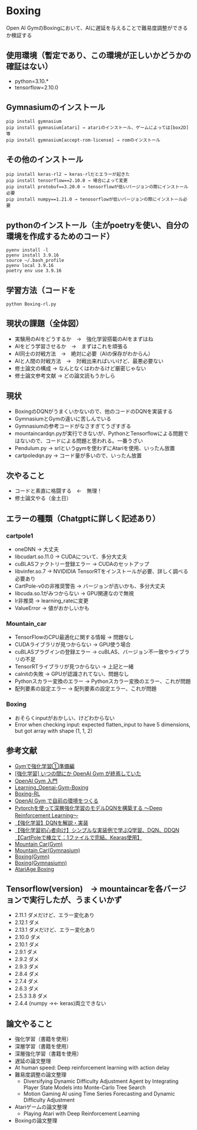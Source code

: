 # Boxing
Open AI GymのBoxingにおいて、AIに遅延を与えることで難易度調整ができるか検証する

## 使用環境（暫定であり、この環境が正しいかどうかの確証はない）

- python=3.10.*
- tensorflow=2.10.0

## Gymnasiumのインストール
```
pip install gymnasium
pip install gymnasium[atari] → atariのインストール、ゲームによっては[box2D]等
pip install gymnasium[accept-rom-license] → romのインストール
```

## その他のインストール
```
pip install keras-rl2 → keras-rlだとエラーが起きた
pip install tensorflow==2.10.0 → 場合によって変更
pip install protobuf==3.20.0 → tensorflowが低いバージョンの際にインストール必要
pip install numpy==1.21.0 → tenosorflowが低いバージョンの際にインストール必要
```

## pythonのインストール（主がpoetryを使い、自分の環境を作成するためのコード）
```
pyenv install -l
pyenv install 3.9.16
source ~/.bash_profile
pyenv local 3.9.16
poetry env use 3.9.16
```

## 学習方法（コードを
```
python Boxing-rl.py
```
  
## 現状の課題（全体図）
- 実験用のAIをどうするか　→　強化学習搭載のAIをまずはね
- AIをどう学習させるか　→　まずはこれを頑張る
- AI同士の対戦方法　→　絶対に必要（AIの保存がわからん）
- AIと人間の対戦方法　→　対戦出来ればいいけど、最悪必要ない
- 修士論文の構成 → なんとなくはわかるけど厳密じゃない
- 修士論文参考文献 → どの論文読もうかしら

## 現状
- BoxingのDQNがうまくいかないので、他のコードのDQNを実装する
- GymnasiumとGymの違いに苦しんでいる
- Gymnasiumの参考コードがなさすぎてうざすぎる
- mountaincardqn.pyが実行できないが、PythonとTensorflowによる問題ではないので、コードによる問題と思われる。一番うざい
- Pendulum.py → srlというgymを使わずにAtariを使用、いったん放置
- cartpoledqn.py → コード量が多いので、いったん放置

## 次やること
- コードと素直に格闘する　←　無理！
- 修士論文やる（金土日）

## エラーの種類（Chatgptに詳しく記述あり）
### cartpole1
- oneDNN → 大丈夫
- libcudart.so.11.0 → CUDAについて、多分大丈夫
- cuBLASファクトリー登録エラー → CUDAのセットアップ
- libvinfer.so.7 → NVIDIDIA TensorRTをインストールが必要、詳しく調べる必要あり
- CartPole-v0の非推奨警告 → バージョンが古いかも、多分大丈夫
- libcuda.so.1がみつからない → GPU関連なので無視
- lr非推奨 → learning_rateに変更
- ValueError → 値がおかしいかも

### Mountain_car
- TensorFlowのCPU最適化に関する情報 → 問題なし
- CUDAライブラリが見つからない → GPU使う場合
- cuBLASプラグインの登録エラー → cuBLAS、バージョン不一致やライブラリの不足
- TensorRTライブラリが見つからない → 上記と一緒
- calnitの失敗 → GPUが認識されてない、問題なし
- Pythonスカラー変換のエラー → Pythonスカラー変換のエラー、これが問題
- 配列要素の設定エラー → 配列要素の設定エラー、これが問題

### Boxing
- おそらくinputがおかしい、けどわからない
- Error when checking input: expected flatten_input to have 5 dimensions, but got array with shape (1, 1, 2)


## 参考文献

- [Gymで強化学習①準備編](https://note.com/kikaben/n/n57584c49d5c2)
- [[強化学習] いつの間にか OpenAI Gym が終焉していた](https://zenn.dev/ymd_h/articles/dd3bce4199e2ba)
- [OpenAI Gym 入門](https://qiita.com/ishizakiiii/items/75bc2176a1e0b65bdd16)
- [Learning_Openai-Gym-Boxing](https://github.com/yunik1004/Learning_Openai-Gym-Boxing)
- [Boxing-RL](https://github.com/rohilG/Boxing-RL)
- [OpenAI Gym で自前の環境をつくる](https://qiita.com/ohtaman/items/edcb3b0a2ff9d48a7def)
- [Pytorchを使って深層強化学習のモデルDQNを構築する 〜Deep Reinforcement Learning〜](https://www.dskomei.com/entry/2021/10/05/140156)
- [【強化学習】DQNを解説・実装](https://qiita.com/pocokhc/items/bb6a47e4d1d15112469f)
- [【強化学習初心者向け】シンプルな実装例で学ぶQ学習、DQN、DDQN【CartPoleで棒立て：1ファイルで完結、Kearas使用】](https://qiita.com/sugulu_Ogawa_ISID/items/bc7c70e6658f204f85f9)
- [Mountain Car(Gym)](https://www.gymlibrary.dev/environments/classic_control/mountain_car/)
- [Mountain Car(Gymnasium)](https://gymnasium.farama.org/environments/classic_control/mountain_car/)
- [Boxing(Gymn)](https://www.gymlibrary.dev/environments/atari/boxing/#boxing)
- [Boxing(Gymnasiumn)](https://gymnasium.farama.org/environments/atari/boxing/#boxing)
- [AtariAge Boxing](https://atariage.com/manual_html_page.php?SoftwareID=882)


## Tensorflow(version)　→ mountaincarを各バージョンで実行したが、うまくいかず
- 2.11.1 ダメだけど、エラー変化あり
- 2.12.1 ダメ
- 2.13.1 ダメだけど、エラー変化あり
- 2.10.0 ダメ
- 2.10.1 ダメ
- 2.9.1 ダメ
- 2.9.2 ダメ
- 2.9.3 ダメ
- 2.8.4 ダメ
- 2.7.4 ダメ
- 2.6.3 ダメ
- 2.5.3 3.8 ダメ
- 2.4.4 (numpy →← keras)両立できない

## 論文やること
- 強化学習（書籍を使用）
- 深層学習（書籍を使用）
- 深層強化学習（書籍を使用）
- 遅延の論文整理
 - At human speed: Deep reinforcement learning with action delay
- 難易度調整の論文整理
   - Diversifying Dynamic Difficulty Adjustment Agent by Integrating Player State Models into Monte-Carlo Tree Search
   - Motion Gaming AI using Time Series Forecasting and Dynamic Difficulty Adjustment
- Atariゲームの論文整理
  - Playing Atari with Deep Reinforcement Learning
- Boxingの論文整理


